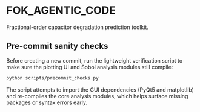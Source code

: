 # FOK_AGENTIC_CODE

Fractional-order capacitor degradation prediction toolkit.

## Pre-commit sanity checks

Before creating a new commit, run the lightweight verification script to make sure
the plotting UI and Sobol analysis modules still compile:

```bash
python scripts/precommit_checks.py
```

The script attempts to import the GUI dependencies (PyQt5 and matplotlib) and
re-compiles the core analysis modules, which helps surface missing packages or
syntax errors early.

